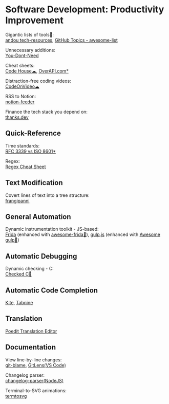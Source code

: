 # Software Development: Productivity Improvement

Gigantic lists of tools💩:  
[andou tech-resources](https://andou.github.io/tech-resources/),
[GitHub Topics - awesome-list](https://github.com/topics/awesome-list)

Unnecessary additions:  
[You-Dont-Need](https://github.com/you-dont-need/You-Dont-Need)

Cheat sheets:  
[Code House☁](https://codehouse.vercel.app/),
[OverAPI.com*](http://overapi.com/)

Distraction-free coding videos:  
[CodeOnVideo☁](https://codeonvideo.com/)

RSS to Notion:  
[notion-feeder](https://github.com/ravgeetdhillon/notion-feeder)

Finance the tech stack you depend on:  
[thanks.dev](https://thanks.dev/)

## Quick-Reference

Time standards:  
[RFC 3339 vs ISO 8601*](https://ijmacd.github.io/rfc3339-iso8601/)

Regex:  
[Regex Cheat Sheet](https://www.rexegg.com/regex-quickstart.html)

## Text Modification

Covert lines of text into a tree structure:  
[frangipanni](https://github.com/birchb1024/frangipanni)

## General Automation

Dynamic instrumentation toolkit - JS-based:  
[Frida](https://frida.re/) (enhanced with [awesome-frida💩](https://github.com/dweinstein/awesome-frida)),
[gulp.js](https://gulpjs.com/) (enhanced with [Awesome gulp💩](https://alferov.github.io/awesome-gulp/))

## Automatic Debugging

Dynamic checking - C:  
[Checked C🧛](https://github.com/Microsoft/checkedc)

## Automatic Code Completion

[Kite](https://www.kite.com/),
[Tabnine](https://www.tabnine.com/)

## Translation

[Poedit Translation Editor](https://poedit.net/)

## Documentation

View line-by-line changes:  
[git-blame](https://www.git-scm.com/docs/git-blame),
[GitLens(VS Code)](https://gitlens.amod.io/)

Changelog parser:  
[changelog-parser(NodeJS)](https://github.com/hypermodules/changelog-parser)

Terminal-to-SVG animations:  
[termtosvg](https://nbedos.github.io/termtosvg/)
